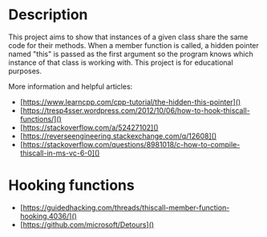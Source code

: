 # Description
This project aims to show that instances of a given class share the same code for their methods.
When a member function is called, a hidden pointer named "this" is passed as the first argument so the program knows which instance of that class is working with.
This project is for educational purposes.

More information and helpful articles:
* [https://www.learncpp.com/cpp-tutorial/the-hidden-this-pointer]()
* [https://tresp4sser.wordpress.com/2012/10/06/how-to-hook-thiscall-functions/]()
* [https://stackoverflow.com/a/52427102]()
* [https://reverseengineering.stackexchange.com/q/12608]()
* [https://stackoverflow.com/questions/8981018/c-how-to-compile-thiscall-in-ms-vc-6-0]()

# Hooking functions
* [https://guidedhacking.com/threads/thiscall-member-function-hooking.4036/]()
* [https://github.com/microsoft/Detours]()
